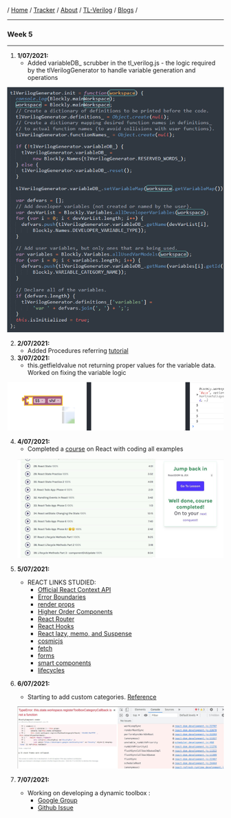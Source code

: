 / [Home](/index) / [Tracker](/gsoc-2021) / [About](pages/gsoc/about) / [TL-Verilog](pages/gsoc/TLV) / [Blogs](pages/blogs/gsoc-final-blog) /

---

### Week 5

---

1. **1/07/2021:** 
   * Added variableDB_ scrubber in the tl_verilog.js - the logic required by the tlVerilogGenerator to handle variable generation and operations
  <p align="center">     
    <img src="../../images/tracker/image31.png"> 
  </p>
  
2. **2/07/2021:**
   * Added Procedures referring [tutorial](https://oucc.uk/index.php?action=content&id=47)
3. **3/07/2021:**
   * this.getfieldvalue not returning proper values for the variable data. Worked on fixing the variable logic
  <p align="center">     
    <img src="../../images/tracker/image45.png"> 
  </p>
  
4. **4/07/2021:**
   * Completed a [course](https://scrimba.com/learn/learnreact#) on React with coding all examples
   <p align="center">     
    <img src="../../images/tracker/image67.png"> 
  </p>  
  
5. **5/07/2021:**
   * REACT LINKS STUDIED:
      * [Official React Context API](https://reactjs.org/docs/context.html)
      * [Error Boundaries](https://reactjs.org/docs/error-boundaries.html)
      * [render props](https://reactjs.org/docs/render-props.html)
      * [Higher Order Components](https://reactjs.org/docs/higher-order-components.html)
      * [React Router](https://reacttraining.com/react-router/core/guides/philosophy)
      * [React Hooks](https://reactjs.org/docs/hooks-intro.html)
      * [React lazy, memo, and Suspense]( https://reactjs.org/blog/2018/10/23/react-v-16-6.html)
      * [cosmicjs](https://github.com/cosmicjs/simple-react-blog/blob/master/pages/post.js)
      * [fetch](https://developer.mozilla.org/en-US/docs/Web/API/WindowOrWorkerGlobalScope/fetch)
      * [forms](https://reactjs.org/docs/forms.html)
      * [smart components](https://medium.com/@dan_abramov/smart-and-dumb-components-7ca2f9a7c7d0)
      * [lifecycles](https://reactjs.org/blog/2018/03/29/react-v-16-3.html#component-lifecycle-changes)

6. **6/07/2021:**
   * Starting to add custom categories. [Reference](https://groups.google.com/forum/#!topic/blockly/MmGnFkfFXaI)
    <p align="center">     
    <img src="../../images/tracker/image9.png"> 
    </p>

7. **7/07/2021:**
   * Working on developing a dynamic toolbox :
     * [Google Group](https://developers.google.com/blockly/guides/configure/web/toolbox)
     * [Github Issue ](https://github.com/google/blockly/issues/872)

